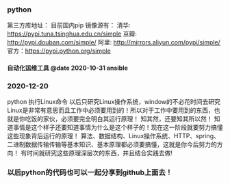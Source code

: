 ### python
第三方库地址：
目前国内pip 镜像源有：
清华: https://pypi.tuna.tsinghua.edu.cn/simple
豆瓣: http://pypi.douban.com/simple/
阿里: http://mirrors.aliyun.com/pypi/simple/
官方：https://pypi.python.org/simple

#### 自动化运维工具  @date 2020-10-31 ansible

### 2020-12-20
python 执行Linux命令
以后只研究Linux操作系统，window的不必花时间去研究
Linux是非常有意思而且工作中必须要用到的！所以对于工作中要用到的东西，也就是你吃饭的家伙，必须要完全明白其运行原理！
知其然，还要知其所以然！
知道事情是这个样子还要知道事情为什么是这个样子的！现在这一阶段就要努力搞懂这些现象背后运行的原理！
算法、数据结构、Linux操作系统、HTTP、spring、二进制数据传输传输等基本知识、基本原理都必须要搞懂，这就是你今后努力的方向！
有时间就研究这些原理深层次的东西，并且结合实践去做!

### 以后python的代码也可以一起分享到github上面去！





